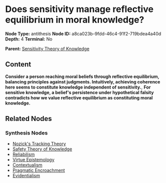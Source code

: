 # Does sensitivity manage reflective equilibrium in moral knowledge?

**Node Type:** antithesis
**Node ID:** a8ca023b-9fdd-46c4-91f2-719bdea4a40d
**Depth:** 4
**Terminal:** No

**Parent:** [Sensitivity Theory of Knowledge](sensitivity-theory-of-knowledge-synthesis-8263de9e-adb7-43b2-b6fc-2cc766845739.md)

## Content

**Consider a person reaching moral beliefs through reflective equilibrium, balancing principles against judgments. Intuitively, achieving coherence here seems to constitute knowledge independent of sensitivity.**, **For sensitive knowledge, a belief's persistence under hypothetical falsity contradicts how we value reflective equilibrium as constituting moral knowledge.**

## Related Nodes

### Synthesis Nodes

- [Nozick's Tracking Theory](nozicks-tracking-theory-synthesis-324f2acc-15f1-45b0-88e8-522aff2f3119.md)
- [Safety Theory of Knowledge](safety-theory-of-knowledge-synthesis-92375953-a4d1-4591-98e5-a590c37fe224.md)
- [Reliabilism](reliabilism-synthesis-eb1a2179-ae57-4ee6-9c11-4716b61958f6.md)
- [Virtue Epistemology](virtue-epistemology-synthesis-ef1d73ff-bb6e-4201-8518-24613ce918b2.md)
- [Contextualism](contextualism-synthesis-d708b94c-427f-485f-93a4-2f99621c893d.md)
- [Pragmatic Encroachment](pragmatic-encroachment-synthesis-5d5f98c5-b036-4636-9fc3-2ead6a17084b.md)
- [Evidentialism](evidentialism-synthesis-0c2303a6-0efd-471e-b3c4-4ad27e749b2d.md)
